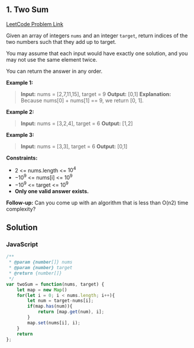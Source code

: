 ## 1. Two Sum

[LeetCode Problem Link](https://leetcode.com/problems/two-sum/)

Given an array of integers `nums` and an integer `target`, return indices of the two numbers such that they add up to target.

You may assume that each input would have exactly one solution, and you may not use the same element twice.

You can return the answer in any order.

 

**Example 1:**

>**Input:** nums = [2,7,11,15], target = 9
**Output:** [0,1]
**Explanation:** Because nums[0] + nums[1] == 9, we return [0, 1].

**Example 2:**

>**Input:** nums = [3,2,4], target = 6
**Output:** [1,2]

**Example 3:**

>**Input:** nums = [3,3], target = 6
**Output:** [0,1]
 

**Constraints:**

* 2 <= nums.length <= $10^4$
* $-10^9$ <= nums[i] <= $10^9$
* $-10^9$ <= target <= $10^9$
* **Only one valid answer exists.**
 
 

**Follow-up:** Can you come up with an algorithm that is less than O(n2) time complexity?

## Solution 
### JavaScript
```javaScript
/**
 * @param {number[]} nums
 * @param {number} target
 * @return {number[]}
 */
var twoSum = function(nums, target) {
    let map = new Map()
    for(let i = 0; i < nums.length; i++){
        let num = target-nums[i];
        if(map.has(num)){
            return [map.get(num), i];
        }
        map.set(nums[i], i);
    }
    return
};
```